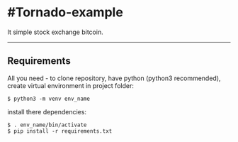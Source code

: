 #Tornado-example
=======
It simple stock exchange bitcoin.
<hr>

Requirements
------------

All you need - to clone repository, have python (python3 recommended), create virtual environment in project folder:

    $ python3 -m venv env_name

install there dependencies:

    $ . env_name/bin/activate
    $ pip install -r requirements.txt